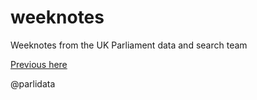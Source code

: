 # weeknotes

Weeknotes from the UK Parliament data and search team

[Previous here](https://pds.blog.parliament.uk/?s=%22Fortnight+notes%22)

@parlidata